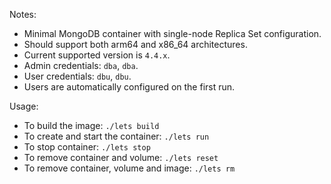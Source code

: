 Notes:
- Minimal MongoDB container with single-node Replica Set configuration.
- Should support both arm64 and x86\_64 architectures.
- Current supported version is `4.4.x`.
- Admin credentials: `dba`, `dba`.
- User credentials: `dbu`, `dbu`.
- Users are automatically configured on the first run.

Usage:
- To build the image: `./lets build`
- To create and start the container: `./lets run`
- To stop container: `./lets stop`
- To remove container and volume: `./lets reset`
- To remove container, volume and image: `./lets rm`